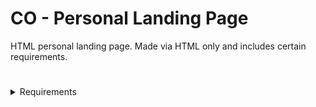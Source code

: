 # CO - Personal Landing Page
HTML personal landing page. Made via HTML only and includes certain requirements.

# 

<details>
    <summary>Requirements</summary>

- [x] Header: 
    - [x] include image and text that clearly tell visitors what they can find on site
- [ ] Introduction:
    - [ ] include details about purpose and mission of site
    - [ ] include info about self and why created the site
- [ ] About Me Section:
    - [ ] include more detail information about site and why site created
    - [ ] include links to other websites where people can learn more about self
- [ ] Write Two Paragraphs:
    - [ ] TBD
    - [ ] TBD
- [ ] Blog Post: 
    - [ ] about learnt so far
    - [ ] found most interesting
- [ ] Content area with text and image:
    - [ ] explains what you do and how you do it
- [ ] Call-to-action button encouraging sign up for something
- [x] Navigation
- [x] Branding
- [x] Search Functionality
- [ ] Footer
</details>


